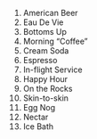 
1. American Beer
2. Eau De Vie
3. Bottoms Up
4. Morning “Coffee”
5. Cream Soda
6. Espresso
7. In-flight Service
8. Happy Hour
9. On the Rocks
10. Skin-to-skin
11. Egg Nog
12. Nectar
13. Ice Bath
